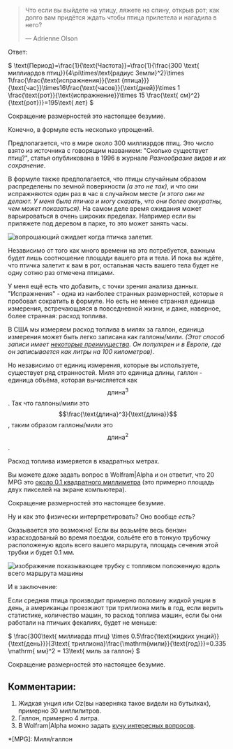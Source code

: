 > Что если вы выйдете на улицу, ляжете на спину, открыв рот; как долго вам придётся ждать чтобы птица прилетела и нагадила в него?
>
> — Adrienne Olson

Ответ:

$ \text{Период}=\frac{1}{\text{Частота}}=\frac{1}{\frac{300 \text{ миллиардов птиц}}{4\pi\times\text{радиус Земли}^2}\times 1\frac{\frac{\text{испражнения}}{\text {птица}}}{\text{час}}\times16\frac{\text{часов}}{\text{дней}}\times 1 \frac{\text{рот}}{\text{испражнение}}\times 15 \frac{\text{ см}^2}{\text{рот}}}=195\text{ лет} $

Сокращение размерностей это настоящее безумие.

Конечно, в формуле есть несколько упрощений.

Предполагается, что в мире около 300 миллиардов птиц. Это число взято из источника с говорящим названием: "Сколько существует птиц?", статья опубликована в 1996 в журнале _Разнообразие видов и их сохранение_.

В формуле также предполагается, что птицы случайным образом распределены по земной поверхности _(а это не так)_, и что они испражняются один раз в час в случайном месте _(и этого они не делают. У меня была птичка и могу сказать, что они более аккуратны, чем может показаться)_. На самом деле время ожидания может варьироваться в очень широких пределах. Например если вы приляжете под деревом в парке, то это может занять часы.

![вопрошающий ожидает когда птичка залетит.](/uploads/droppings/droppings_setup.png)

Независимо от того как много времени на это потребуется, важным будет лишь соотношение площади вашего рта и тела. И пока вы ждёте, что птичка залетит к вам в рот, остальная часть вашего тела будет не одну сотню раз отмечена птицами.

У меня ещё есть что добавить, с точки зрения анализа данных. "Испражнения" - одна из наиболее странных размерностей, которые я пробовал сократить в формуле. Но есть не менее странная единица измерения, встречающаяся в повседневной жизни, и даже, наверное, более странная: расход топлива.

В США мы измеряем расход топлива в милях за галлон, единица измерения может быть легко записана как галлоны/мили. _(Этот способ записи имеет [некоторые преимущества](http://wheels.blogs.nytimes.com/2008/06/20/the-illusion-of-miles-per-gallon/). Он популярен и в Европе, где он записывается как литры на 100 километров)_.

Но независимо от единиц измерения, которые вы используете, существует ряд странностей. Миля это единица длины, галлон - единица объёма, которая вычисляется как $$ \text{длина}^3 $$. Так что галлоны/мили это $$\frac{\text{длина}^3}{\text{длина}}$$, таким образом галлоны/мили это  $$\text{длина}^2$$.

Расход топлива измеряется в квадратных метрах.

Вы можете даже задать вопрос в Wolfram|Alpha и он ответит, что 20 MPG это [около 0.1 квадратного миллиметра](http://www.wolframalpha.com/input/?i=1%2F%2820+mile%2Fgallon%29+to+mm%5E2) (это примерно площадь двух пикселей на экране компьютера).

Сокращение размерностей это настоящее безумие.

Ну и как это физически интерпретировать? Оно вообще _есть_?

Оказывается это возможно! Если вы возьмёте весь бензин израсходованый во время поездки, сольёте его в тонкую трубочку расположеную вдоль всего вашего маршрута, площадь сечения этой трубки и будет 0.1 мм.

![изображение показывающее трубку с топливом положенную вдоль всего маршрута машины](/uploads/droppings/droppings_car.png)

И в заключение:

Если средняя птица производит примерно половину жидкой унции в день, а американцы проезжают три триллиона миль в год, если верить статистике, количество машин, то расход топлива машин, если бы они работали на птичьих фекалиях, будет не меньше:

$ \frac{300\text{ миллиарда птиц} \times 0.5\frac{\text{жидких унций}}{\text{день}}}{3\text{ триллиона}\frac{\mathrm{мили}}{\text{год}}}=0.335 \mathrm{ мм}^2 = 13\text{ миль за галлон} $

Сокращение размерностей это настоящее безумие.

## Комментарии:

1. Жидкая унция или Oz(вы наверняка такое видели на бутылках), примерно 30 миллилитров.
2. Галлон, примерно 4 литра.
3. В Wolfram|Alpha можно задать [кучу интересных вопросов](http://mashable.com/2009/05/17/wolfram-easter-eggs/).

*[MPG]: Миля/галлон